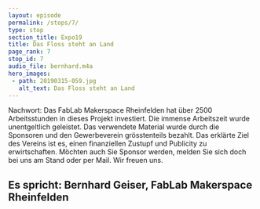 ```yaml
---
layout: episode
permalink: /stops/7/
type: stop
section_title: Expo19
title: Das Floss steht an Land
page_rank: 7
stop_id: 7
audio_file: bernhard.m4a
hero_images:
 - path: 20190315-059.jpg
   alt_text: Das Floss steht an Land
---
```


Nachwort:
Das FabLab Makerspace Rheinfelden hat über 2500 Arbeitsstunden in dieses Projekt investiert. Die immense Arbeitszeit wurde unentgeltlich geleistet. Das verwendete Material wurde durch die Sponsoren und den Gewerbeverein grösstenteils bezahlt.
Das erklärte Ziel des Vereins ist es, einen finanziellen Zustupf und Publicity zu erwirtschaften. Möchten auch Sie Sponsor werden, melden Sie sich doch bei uns am Stand oder per Mail. Wir freuen uns.

## Es spricht: Bernhard Geiser, FabLab Makerspace Rheinfelden